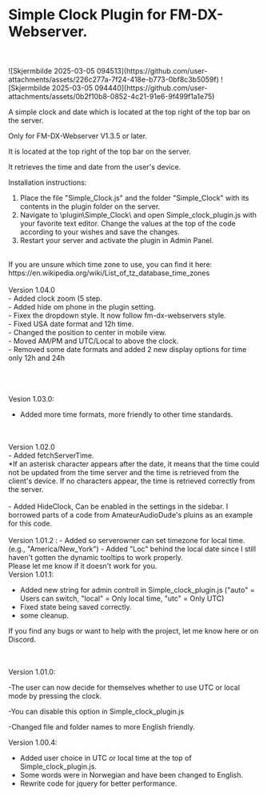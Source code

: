# Simple Clock Plugin for FM-DX-Webserver.
<br>
<br>
![Skjermbilde 2025-03-05 094513](https://github.com/user-attachments/assets/226c277a-7f24-418e-b773-0bf8c3b5059f)
![Skjermbilde 2025-03-05 094440](https://github.com/user-attachments/assets/0b2f10b8-0852-4c21-91e6-9f499f1a1e75)








A simple clock and date which is located at the top right of the top bar on the server.

Only for FM-DX-Webserver V1.3.5 or later.

It is located at the top right of the top bar on the server.

It retrieves the time and date from the user's device.

Installation instructions:
1. Place the file "Simple_Clock.js" and the folder "Simple_Clock" with its contents in the plugin folder on the server.
2. Navigate to \plugin\Simple_Clock\ and open Simple_clock_plugin.js with your favorite text editor. Change the values at the top of the code according to your wishes and save the changes.
3. Restart your server and activate the plugin in Admin Panel.
<br>
If you are unsure which time zone to use, you can find it here: https://en.wikipedia.org/wiki/List_of_tz_database_time_zones
<br><br>
Version 1.04.0<br>
- Added clock zoom (5 step.<br>
- Added hide om phone in the plugin setting.<br>
- Fixex the dropdown style. It now follow fm-dx-webservers style.<br>
- Fixed USA date format and 12h time.<br>
- Changed the position to center in mobile view.<br>
- Moved AM/PM and UTC/Local to above the clock.<br>
- Removed some date formats and added 2 new display options for time only 12h and 24h<br>
<br>

<br><br>
Vesion 1.03.0:<br>
- Added more time formats, more friendly to other time standards.
<br>
<br>
Version 1.02.0<br>
- Added fetchServerTime.<br>
*If an asterisk character appears after the date, it means that the time could not be updated from the time server and the time is retrieved from the client's device. If no characters appear, the time is retrieved correctly from the server.<br><br>
- Added HideClock, Can be enabled in the settings in the sidebar. I borrowed parts of a code from AmateurAudioDude's pluins as an example for this code.
<br>
<br>
Version 1.01.2 :
- Added so serverowner can set timezone for local time. (e.g., "America/New_York")
- Added "Loc" behind the local date since I still haven't gotten the dynamic tooltips to work properly.
<br>
Please let me know if it doesn't work for you.

<br>
Version 1.01.1:

- Added new string for admin controll in Simple_clock_plugin.js ("auto" = Users can switch, "local" = Only local time, "utc" = Only UTC)
- Fixed state being saved correctly.
- some cleanup.

If you find any bugs or want to help with the project, let me know here or on Discord.

<br><br>
Version 1.01.0:

-The user can now decide for themselves whether to use UTC or local mode by pressing the clock.

-You can disable this option in Simple_clock_plugin.js

-Changed file and folder names to more English friendly.


Version 1.00.4:
- Added user choice in UTC or local time at the top of Simple_clock_plugin.js.
- Some words were in Norwegian and have been changed to English.
- Rewrite code for jquery for better performance.



